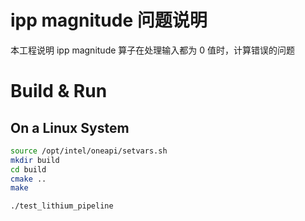 # ipp magnitude 问题说明

本工程说明 ipp magnitude 算子在处理输入都为 0 值时，计算错误的问题


# Build & Run

## On a Linux System

```bash
source /opt/intel/oneapi/setvars.sh
mkdir build
cd build
cmake ..
make 

./test_lithium_pipeline

```
